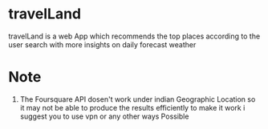 # travelLand
travelLand is a web App which recommends the top places according to the user search with more insights on daily forecast weather

# Note

1. The Foursquare API dosen't work under indian Geographic Location so it may not be able to produce the results efficiently 
    to make it work i suggest you to use vpn or any other ways Possible 
